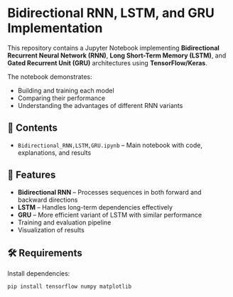 # Bidirectional RNN, LSTM, and GRU Implementation

This repository contains a Jupyter Notebook implementing **Bidirectional Recurrent Neural Network (RNN)**, **Long Short-Term Memory (LSTM)**, and **Gated Recurrent Unit (GRU)** architectures using **TensorFlow/Keras**.

The notebook demonstrates:
- Building and training each model
- Comparing their performance
- Understanding the advantages of different RNN variants

## 📂 Contents
- `Bidirectional_RNN,LSTM,GRU.ipynb` – Main notebook with code, explanations, and results

## 📌 Features
- **Bidirectional RNN** – Processes sequences in both forward and backward directions
- **LSTM** – Handles long-term dependencies effectively
- **GRU** – More efficient variant of LSTM with similar performance
- Training and evaluation pipeline
- Visualization of results

## 🛠 Requirements
Install dependencies:
```bash
pip install tensorflow numpy matplotlib

